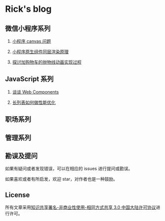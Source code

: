 # Rick's blog

## 微信小程序系列

1. [小程序 canvas 问题](https://github.com/ricksunxxx/blog/blob/master/miniprogram/小程序canvas问题.md)
2. [小程序原生组件同层渲染原理](https://github.com/ricksunxxx/blog/blob/master/miniprogram/小程序原生组件同层渲染原理.md)

3. [探讨加购物车的抛物线动画实现过程](https://github.com/ricksunxxx/blog/blob/master/miniprogram/探讨加购物车的抛物线动画实现过程.md)

<!-- 3. [小程序 data 中变量与非 data 中变量的区别](https://github.com/ricksunxxx/blog/miniprogram/mp-01.md)
4. [小程序兼容问题——promise finally](https://github.com/ricksunxxx/blog/issues/1)
5. [小程序路由方式与生命周期的关系](https://github.com/ricksunxxx/blog/issues/2)
6. [如何同步小程序与 H5 的登录态](https://github.com/ricksunxxx/blog/issues/7) -->

## JavaScript 系列

1. [谈谈 Web Components](https://github.com/ricksunxxx/blog/blob/master/javascript/谈谈webcomponents.md)

2. [长列表如何做性能优化](https://github.com/ricksunxxx/blog/blob/master/javascript/长列表如何做性能优化.md)

<!-- 2. [长文介绍 Javascript 异步编程——callback（一）](https://github.com/ricksunxxx/blog/issues/3)

3. [长文介绍 Javascript 异步编程——callback（一）](https://github.com/ricksunxxx/blog/issues/3)

4. [长文介绍 Javascript 异步编程——promise（二）](https://github.com/ricksunxxx/blog/issues/4)

5. [长文介绍 Javascript 异步编程——async/await（三）](https://github.com/ricksunxxx/blog/issues/5)

6.  [长文介绍 Javascript 异步编程——未来（四）](https://github.com/ricksunxxx/blog/issues/6)

7.  [import 与 require 本质区别](https://github.com/ricksunxxx/blog/issues/8) -->

## 职场系列

## 管理系列

## 勘误及提问

如果有疑问或者发现错误，可以在相应的 issues 进行提问或勘误。

如果喜欢或者有所启发，欢迎 star，对作者也是一种鼓励。

## License

所有文章采用[知识共享署名-非商业性使用-相同方式共享 3.0 中国大陆许可协议](http://creativecommons.org/licenses/by-nc-sa/3.0/cn/)进行许可。
